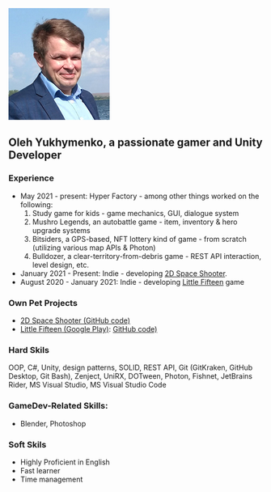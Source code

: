 ![image](/assets/images/small.jpg)

## Oleh Yukhymenko, a passionate gamer and Unity Developer

### Experience


- May 2021 - present: Hyper Factory - among other things worked on the following:
  1. Study game for kids - game mechanics, GUI, dialogue system
  2. Mushro Legends, an autobattle game - item, inventory & hero upgrade systems
  3. Bitsiders, a GPS-based, NFT lottery kind of game -  from scratch (utilizing various map APIs & Photon)
  4. Bulldozer, a clear-territory-from-debris game - REST API interaction, level design, etc.
- January 2021 - Present: Indie - developing [2D Space Shooter](https://github.com/Jukol/Space_Shooter/tree/master).
- August 2020 - January 2021: Indie - developing [Little Fifteen](https://github.com/Jukol/Fifteen) game

### Own Pet Projects
- [2D Space Shooter (GitHub code)](https://github.com/Jukol/Space_Shooter/tree/master)
- [Little Fifteen (Google Play)](https://play.google.com/store/apps/details?id=com.OlehYukhymenko.Fifteen): [GitHub code)](https://github.com/Jukol/Fifteen)

### Hard Skils

OOP, C#, Unity, design patterns, SOLID, REST API, Git (GitKraken, GitHub Desktop, Git Bash), Zenject, UniRX, DOTween, Photon, Fishnet, JetBrains Rider, MS Visual Studio, MS Visual Studio Code

### GameDev-Related Skills:

- Blender, Photoshop

### Soft Skils

-	Highly Proficient in English
- Fast learner
- Time management
